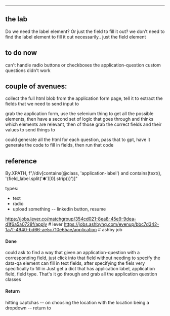 * * * 

## the lab

Do we need the label element? Or just the field to fill it out? we don't need to find the label element to fill it out necessarily.. just the field element

## to do now

can't handle radio buttons or checkboxes
the application-question custom questions didn't work

## couple of avenues:

collect the full html blob from the application form page, tell it to extract the fields that we need to send input to

grab the application form, use the selenium thing to get all the possible elements, then have a second set of logic that goes through and thinks which elements are relevant, then of those grab the correct fields and their values to send things to

could generate all the html for each question, pass that to gpt, have it generate the code to fill in fields, then run that code

## reference

By.XPATH, f"//div[contains(@class, 'application-label') and contains(text(), '{field_label.split('✱')[0].strip()}')]"

types:

- text
- radio
- upload something -- linkedin button, resume


https://jobs.lever.co/matchgroup/354cd021-8ea8-45e9-9dea-d1f6a5a0728f/apply # lever
https://jobs.ashbyhq.com/evenup/bbc7d342-1a7f-4940-bd66-ae5c710e65ae/application # ashby job

#### Done

could ask to find a way that given an application-question with a corresponding field, just click into that field without needing to specify the data-qa element
can fill in text fields, after specifying the fiels very specifically to fill in
Just get a dict that has application label, application field, field type. That's it
go through and grab all the application question classes

#### Return

hitting captchas -- on choosing the location with the location being a dropdown -- return to